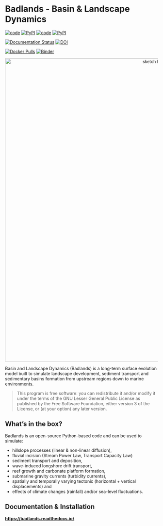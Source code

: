 Badlands - Basin & Landscape Dynamics
=====

[![code](https://img.shields.io/badge/code-badlands-orange)](https://pypi.org/project/badlands)
[![PyPI](https://img.shields.io/pypi/v/badlands)](https://pypi.org/project/badlands)
[![code](https://img.shields.io/badge/code-companion-orange)](https://pypi.org/project/badlands-companion)
[![PyPI](https://img.shields.io/pypi/v/badlands-companion)](https://pypi.org/project/badlands-companion)


[![Documentation Status](https://readthedocs.org/projects/badlands/badge/?version=latest)](https://badlands.readthedocs.io/en/latest/?badge=latest)      [![DOI](https://zenodo.org/badge/51286954.svg)](https://zenodo.org/badge/latestdoi/51286954)


[![Docker Pulls](https://img.shields.io/docker/pulls/badlandsmodel/pybadlands-demo-serial)](https://cloud.docker.com/u/badlandsmodel/repository/docker/badlandsmodel/badlands)
[![Binder](https://mybinder.org/badge_logo.svg)](https://mybinder.org/v2/gh/badlands-model/badlands-docker/binder?filepath=StartHere.ipynb)

<div align="center">
    <img width=1000 src="https://github.com/badlands-model/badlands/blob/master/badlands/docs/img/view.jpg?raw=true" alt="sketch Badlands" title="sketch of Badlands range of models."</img>
</div>


Basin and Landscape Dynamics (Badlands) is a long-term surface evolution model built to simulate landscape development, sediment transport and sedimentary basins formation from upstream regions down to marine environments.


> This program is free software: you can redistribute it and/or modify it under the terms of the GNU Lesser General Public License as published by the Free Software Foundation, either version 3 of the License, or (at your option) any later version.


## What’s in the box?

Badlands is an open-source Python-based code and can be used to simulate:

+ hillslope processes (linear & non-linear diffusion),
+ fluvial incision (Stream Power Law, Transport Capacity Law)
+ sediment transport and deposition,
+ wave-induced longshore drift transport,
+ reef growth and carbonate platform formation,
+ submarine gravity currents (turbidity currents),
+ spatially and temporally varying tectonic (horizontal + vertical displacements) and
+ effects of climate changes (rainfall) and/or sea-level fluctuations.


## Documentation & Installation

**https://badlands.readthedocs.io/**
